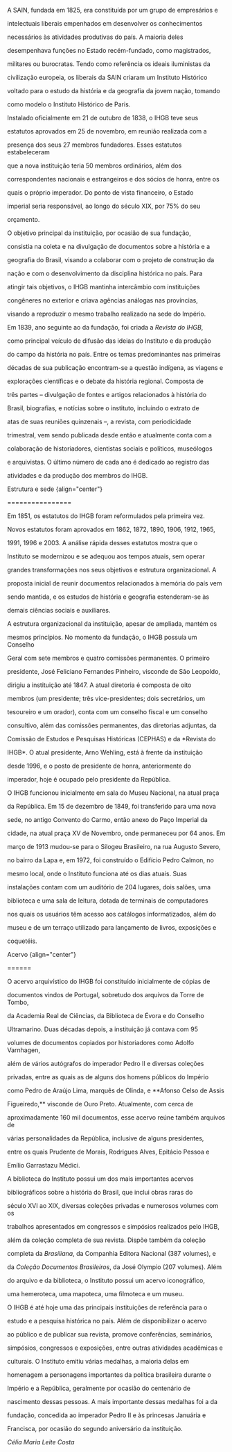 

A SAIN, fundada em 1825, era constituída por um grupo de empresários e

intelectuais liberais empenhados em desenvolver os conhecimentos

necessários às atividades produtivas do país. A maioria deles

desempenhava funções no Estado recém-fundado, como magistrados,

militares ou burocratas. Tendo como referência os ideais iluministas da

civilização europeia, os liberais da SAIN criaram um Instituto Histórico

voltado para o estudo da história e da geografia da jovem nação, tomando

como modelo o Instituto Histórico de Paris.



Instalado oficialmente em 21 de outubro de 1838, o IHGB teve seus

estatutos aprovados em 25 de novembro, em reunião realizada com a

presença dos seus 27 membros fundadores. Esses estatutos estabeleceram

que a nova instituição teria 50 membros ordinários, além dos

correspondentes nacionais e estrangeiros e dos sócios de honra, entre os

quais o próprio imperador. Do ponto de vista financeiro, o Estado

imperial seria responsável, ao longo do século XIX, por 75% do seu

orçamento.



O objetivo principal da instituição, por ocasião de sua fundação,

consistia na coleta e na divulgação de documentos sobre a história e a

geografia do Brasil, visando a colaborar com o projeto de construção da

nação e com o desenvolvimento da disciplina histórica no país. Para

atingir tais objetivos, o IHGB mantinha intercâmbio com instituições

congêneres no exterior e criava agências análogas nas províncias,

visando a reproduzir o mesmo trabalho realizado na sede do Império.



Em 1839, ano seguinte ao da fundação, foi criada a *Revista do* *IHGB*,

como principal veículo de difusão das ideias do Instituto e da produção

do campo da história no país. Entre os temas predominantes nas primeiras

décadas de sua publicação encontram-se a questão indígena, as viagens e

explorações científicas e o debate da história regional. Composta de

três partes – divulgação de fontes e artigos relacionados à história do

Brasil, biografias, e notícias sobre o instituto, incluindo o extrato de

atas de suas reuniões quinzenais –, a revista, com periodicidade

trimestral, vem sendo publicada desde então e atualmente conta com a

colaboração de historiadores, cientistas sociais e políticos, museólogos

e arquivistas. O último número de cada ano é dedicado ao registro das

atividades e da produção dos membros do IHGB.



Estrutura e sede {align="center"}

================



Em 1851, os estatutos do IHGB foram reformulados pela primeira vez.

Novos estatutos foram aprovados em 1862, 1872, 1890, 1906, 1912, 1965,

1991, 1996 e 2003. A análise rápida desses estatutos mostra que o

Instituto se modernizou e se adequou aos tempos atuais, sem operar

grandes transformações nos seus objetivos e estrutura organizacional. A

proposta inicial de reunir documentos relacionados à memória do país vem

sendo mantida, e os estudos de história e geografia estenderam-se às

demais ciências sociais e auxiliares.



A estrutura organizacional da instituição, apesar de ampliada, mantém os

mesmos princípios. No momento da fundação, o IHGB possuía um Conselho

Geral com sete membros e quatro comissões permanentes. O primeiro

presidente, José Feliciano Fernandes Pinheiro, visconde de São Leopoldo,

dirigiu a instituição até 1847. A atual diretoria é composta de oito

membros (um presidente; três vice-presidentes; dois secretários, um

tesoureiro e um orador), conta com um conselho fiscal e um conselho

consultivo, além das comissões permanentes, das diretorias adjuntas, da

Comissão de Estudos e Pesquisas Históricas (CEPHAS) e da *Revista do

IHGB*. O atual presidente, Arno Wehling, está à frente da instituição

desde 1996, e o posto de presidente de honra, anteriormente do

imperador, hoje é ocupado pelo presidente da República.



O IHGB funcionou inicialmente em sala do Museu Nacional, na atual praça

da República. Em 15 de dezembro de 1849, foi transferido para uma nova

sede, no antigo Convento do Carmo, então anexo do Paço Imperial da

cidade, na atual praça XV de Novembro, onde permaneceu por 64 anos. Em

março de 1913 mudou-se para o Silogeu Brasileiro, na rua Augusto Severo,

no bairro da Lapa e, em 1972, foi construído o Edifício Pedro Calmon, no

mesmo local, onde o Instituto funciona até os dias atuais. Suas

instalações contam com um auditório de 204 lugares, dois salões, uma

biblioteca e uma sala de leitura, dotada de terminais de computadores

nos quais os usuários têm acesso aos catálogos informatizados, além do

museu e de um terraço utilizado para lançamento de livros, exposições e

coquetéis.



Acervo {align="center"}

======



O acervo arquivístico do IHGB foi constituído inicialmente de cópias de

documentos vindos de Portugal, sobretudo dos arquivos da Torre de Tombo,

da Academia Real de Ciências, da Biblioteca de Évora e do Conselho

Ultramarino. Duas décadas depois, a instituição já contava com 95

volumes de documentos copiados por historiadores como Adolfo Varnhagen,

além de vários autógrafos do imperador Pedro II e diversas coleções

privadas, entre as quais as de alguns dos homens públicos do Império

como Pedro de Araújo Lima, marquês de Olinda, e **Afonso Celso de Assis

Figueiredo,** visconde de Ouro Preto. Atualmente, com cerca de

aproximadamente 160 mil documentos, esse acervo reúne também arquivos de

várias personalidades da República, inclusive de alguns presidentes,

entre os quais Prudente de Morais, Rodrigues Alves, Epitácio Pessoa e

Emílio Garrastazu Médici.



A biblioteca do Instituto possui um dos mais importantes acervos

bibliográficos sobre a história do Brasil, que inclui obras raras do

século XVI ao XIX, diversas coleções privadas e numerosos volumes com os

trabalhos apresentados em congressos e simpósios realizados pelo IHGB,

além da coleção completa de sua revista. Dispõe também da coleção

completa da *Brasiliana*, da Companhia Editora Nacional (387 volumes), e

da *Coleção Documentos Brasileiros*, da José Olympio (207 volumes). Além

do arquivo e da biblioteca, o Instituto possui um acervo iconográfico,

uma hemeroteca, uma mapoteca, uma filmoteca e um museu.



O IHGB é até hoje uma das principais instituições de referência para o

estudo e a pesquisa histórica no país. Além de disponibilizar o acervo

ao público e de publicar sua revista, promove conferências, seminários,

simpósios, congressos e exposições, entre outras atividades acadêmicas e

culturais. O Instituto emitiu várias medalhas, a maioria delas em

homenagem a personagens importantes da política brasileira durante o

Império e a República, geralmente por ocasião do centenário de

nascimento dessas pessoas. A mais importante dessas medalhas foi a da

fundação, concedida ao imperador Pedro II e às princesas Januária e

Francisca, por ocasião do segundo aniversário da instituição.



*Célia Maria Leite Costa*



